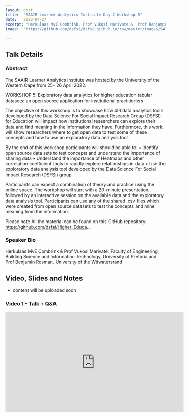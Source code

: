 ```yaml
---
layout: post
title:  "SAAIR Learner Analytics Institute Day 2 Workshop 5"
date:   2022-04-27
excerpt: "Herkulaas MvE Combrink, Prof Vukosi Marivate &  Prof Benjamin Rosman"
image:  "https://github.com/dsfsi/dsfsi.github.io/raw/master/images/SAIRR.png"

---
```


## Talk Details
### Abstract
The SAAIR Learner Analytics Institute was hosted by the University of the Western Cape from 25- 26 April 2022.

WORKSHOP 5:  Exploratory data analytics for higher education tabular datasets: an open source application for institutional practitioners  

The objective of this workshop is to showcase how 4IR data analytics tools developed by the Data Science For Social Impact Research Group (DSFSI) for Education will impact how institutional researchers can explore their data and find meaning in the information they have. Furthermore, this work will show researchers where to get open data to test some of these concepts and how to use an exploratory data analysis tool.  

By the end of this workshop participants will should be able to:
• Identify open source data sets to test concepts and understand the importance of sharing data
• Understand the importance of Heatmaps and other correlation coefficient tools to rapidly explore relationships in data
• Use the exploratory data analysis tool developed by the Data Science For Social Impact Research (DSFSI) group

Participants can expect a combination of theory and practice using the online space. The workshop will start with a 20-minute presentation, followed by an interactive session on the available data and the exploratory data analysis tool. Participants can use any of the shared .csv files which were created from open source datasets to test the concepts and mine meaning from the information.

Please note All the material can be found on this GitHub repository: https://github.com/dsfsi/Higher_Educa...


### Speaker Bio
Herkulaas MvE Combrink & Prof Vukosi Marivate: Faculty of Engineering, Building Science and Information Technology, University of Pretoria and Prof Benjamin Rosman, University of the Witwatersrand


## Video, Slides and Notes

* content will be uploaded soon

### [Video 1 - Talk + Q&A](https://www.youtube.com/watch?v=1iY6qRzgXHw)
<iframe width="560" height="315" src="https://www.youtube.com/watch?v=1iY6qRzgXHw" title="YouTube video player" frameborder="0" allow="accelerometer; autoplay; clipboard-write; encrypted-media; gyroscope; picture-in-picture" allowfullscreen></iframe>

